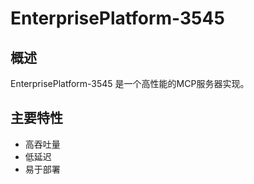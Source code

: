# EnterprisePlatform-3545

## 概述

EnterprisePlatform-3545 是一个高性能的MCP服务器实现。

## 主要特性

- 高吞吐量
- 低延迟
- 易于部署

